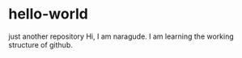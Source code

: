 # hello-world
just another repository
Hi, I am naragude. I am learning the working structure of github.
